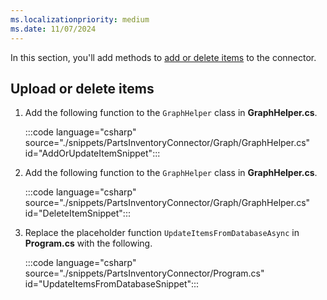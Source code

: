 ```yaml
---
ms.localizationpriority: medium
ms.date: 11/07/2024
---
```


<!-- markdownlint-disable MD041 -->

In this section, you'll add methods to [add or delete items](../../connecting-external-content-manage-items.md) to the connector.

## Upload or delete items

1. Add the following function to the `GraphHelper` class in **GraphHelper.cs**.

    :::code language="csharp" source="./snippets/PartsInventoryConnector/Graph/GraphHelper.cs" id="AddOrUpdateItemSnippet":::

1. Add the following function to the `GraphHelper` class in **GraphHelper.cs**.

    :::code language="csharp" source="./snippets/PartsInventoryConnector/Graph/GraphHelper.cs" id="DeleteItemSnippet":::

1. Replace the placeholder function `UpdateItemsFromDatabaseAsync` in **Program.cs** with the following.

    :::code language="csharp" source="./snippets/PartsInventoryConnector/Program.cs" id="UpdateItemsFromDatabaseSnippet":::
